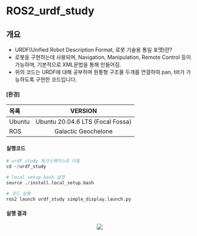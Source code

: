 # ROS2_urdf_study

## 개요
- URDF(Unified Robot Description Format, 로봇 기술용 통일 포맷)란?
-   로봇을 구현하는데 사용되며, Navigation, Manipulation, Remote Control 등이 가능하며, 기본적으로 XML문법을 통해 만들어짐.
- 위의 코드는 URDF에 대해 공부하며 원통형 구조물 두개를 연결하여 pan, tilt가 가능하도록 구현한 코드입니다.


#### [환경]
|목록|VERSION|
|:--|:--:|
|Ubuntu|Ubuntu 20.04.6 LTS (Focal Fossa)| 
|ROS|Galactic Geochelone| 

#### 실행코드
```python
# urdf_study 워크스페이스로 이동
cd ~/urdf_study  
```
```python
# local_setup.bash 설정
source ./install.local_setup.bash  
```
```python
# 코드 실행
ros2 launch urdf_study simple_display.launch.py  
```

#### 실행 결과
<p align="center">
<img src="https://github.com/SaltnLight-pet/ROS2_urdf_study/assets/142612336/247e8931-54a8-4564-8771-674d3e05e843">
</p>
